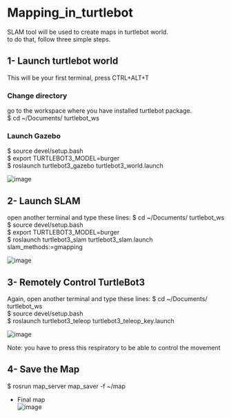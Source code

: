 # Mapping_in_turtlebot
SLAM tool will be used to create maps in turtlebot world.   
to do that, follow three simple steps.  

 ## 1- Launch turtlebot world  
 This will be your first terminal, press CTRL+ALT+T  
 ### Change directory  
 go to the workspace where you have installed turtlebot package.  
 $ cd ~/Documents/ turtlebot_ws  
 ### Launch Gazebo  
 $ source devel/setup.bash  
 $ export TURTLEBOT3_MODEL=burger  
 $ roslaunch turtlebot3_gazebo turtlebot3_world.launch  
 
 ![image](https://user-images.githubusercontent.com/66624381/88346557-4a406280-cd51-11ea-8a27-60f9598ad8d4.png)

 
 ## 2- Launch SLAM
 open another terminal and type these lines:
$ cd ~/Documents/ turtlebot_ws  
$ source devel/setup.bash  
$ export TURTLEBOT3_MODEL=burger  
$ roslaunch turtlebot3_slam turtlebot3_slam.launch slam_methods:=gmapping  

![image](https://user-images.githubusercontent.com/66624381/88346595-63e1aa00-cd51-11ea-8da6-758f23c75980.png)


## 3- Remotely Control TurtleBot3
Again, open another terminal and type these lines:
$ cd ~/Documents/ turtlebot_ws  
$ source devel/setup.bash  
$ roslaunch turtlebot3_teleop turtlebot3_teleop_key.launch

![image](https://user-images.githubusercontent.com/66624381/88346681-955a7580-cd51-11ea-8e42-994f642bbf37.png)

Note: you have to press this respiratory to be able to control the movement

## 4- Save the Map
$ rosrun map_server map_saver -f ~/map

* Final map  
![image](https://user-images.githubusercontent.com/66624381/88346841-000bb100-cd52-11ea-8664-bbb1103327ce.png)
